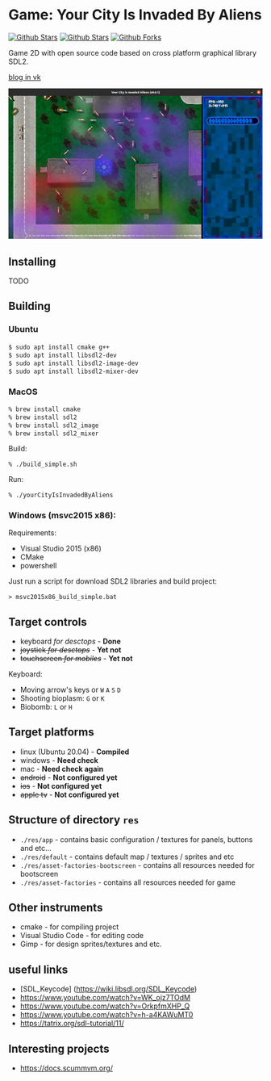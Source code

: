 # Game: Your City Is Invaded By Aliens

[![Github Stars](https://img.shields.io/github/stars/sea-kg/yourCityIsInvadedByAliens.svg?label=github%20%E2%98%85)](https://github.com/sea-kg/yourCityIsInvadedByAliens/) [![Github Stars](https://img.shields.io/github/contributors/sea-kg/yourCityIsInvadedByAliens.svg)](https://github.com/sea-kg/yourCityIsInvadedByAliens/) [![Github Forks](https://img.shields.io/github/forks/sea-kg/yourCityIsInvadedByAliens.svg?label=github%20forks)](https://github.com/sea-kg/yourCityIsInvadedByAliens/)

Game 2D with open source code based on cross platform graphical library SDL2.

[blog in vk](https://vk.com/yourcityisinvadedbyaliens)

![Alt text](/contrib/main-screen.jpg?raw=true "Main Screen")

## Installing

TODO

## Building

### Ubuntu

```
$ sudo apt install cmake g++
$ sudo apt install libsdl2-dev
$ sudo apt install libsdl2-image-dev
$ sudo apt install libsdl2-mixer-dev
```

### MacOS 

```
% brew install cmake
% brew install sdl2
% brew install sdl2_image
% brew install sdl2_mixer
```

Build:
```
% ./build_simple.sh
```

Run:
```
% ./yourCityIsInvadedByAliens
```

### Windows  (msvc2015 x86):

Requirements:
- Visual Studio 2015 (x86)
- CMake
- powershell

Just run a script for download SDL2 libraries and build project:

```
> msvc2015x86_build_simple.bat
```

## Target controls

- keyboard *for desctops* - **Done**
- ~~joystick *for desctops*~~ - **Yet not**
- ~~touchscreen *for mobiles*~~ - **Yet not**

Keyboard:
 - Moving arrow's keys or `W` `A` `S` `D`
 - Shooting bioplasm: `G` or `K`
 - Biobomb: `L` or `H`

## Target platforms

- linux (Ubuntu 20.04) - **Compiled**
- windows - **Need check**
- mac - **Need check again**
- ~~android~~ - **Not configured yet**
- ~~ios~~ - **Not configured yet**
- ~~apple tv~~ - **Not configured yet**

## Structure of directory `res`

- `./res/app` - contains basic configuration / textures for panels, buttons and etc...
- `./res/default` - contains default map / textures / sprites and etc
- `./res/asset-factories-bootscreen` - contains all resources needed for bootscreen
- `./res/asset-factories` - contains all resources needed for game


## Other instruments

- cmake - for compiling project
- Visual Studio Code - for editing code 
- Gimp - for design sprites/textures and etc.

## useful links

* [SDL_Keycode] (https://wiki.libsdl.org/SDL_Keycode)
* https://www.youtube.com/watch?v=WK_ojz7TOdM
* https://www.youtube.com/watch?v=OrkpfmXHP_Q
* https://www.youtube.com/watch?v=h-a4KAWuMT0
* https://tatrix.org/sdl-tutorial/11/

## Interesting projects

* https://docs.scummvm.org/

